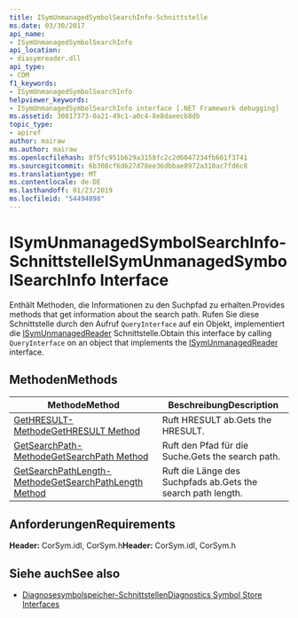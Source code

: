 ```yaml
---
title: ISymUnmanagedSymbolSearchInfo-Schnittstelle
ms.date: 03/30/2017
api_name:
- ISymUnmanagedSymbolSearchInfo
api_location:
- diasymreader.dll
api_type:
- COM
f1_keywords:
- ISymUnmanagedSymbolSearchInfo
helpviewer_keywords:
- ISymUnmanagedSymbolSearchInfo interface [.NET Framework debugging]
ms.assetid: 30817373-0a21-49c1-a0c4-8e8daeecb8db
topic_type:
- apiref
author: mairaw
ms.author: mairaw
ms.openlocfilehash: 8f5fc951b629a3158fc2c2d6047234fb661f3741
ms.sourcegitcommit: 6b308cf6d627d78ee36dbbae8972a310ac7fd6c8
ms.translationtype: MT
ms.contentlocale: de-DE
ms.lasthandoff: 01/23/2019
ms.locfileid: "54494898"
---
```

# <a name="isymunmanagedsymbolsearchinfo-interface"></a><span data-ttu-id="5f9d5-102">ISymUnmanagedSymbolSearchInfo-Schnittstelle</span><span class="sxs-lookup"><span data-stu-id="5f9d5-102">ISymUnmanagedSymbolSearchInfo Interface</span></span>
<span data-ttu-id="5f9d5-103">Enthält Methoden, die Informationen zu den Suchpfad zu erhalten.</span><span class="sxs-lookup"><span data-stu-id="5f9d5-103">Provides methods that get information about the search path.</span></span> <span data-ttu-id="5f9d5-104">Rufen Sie diese Schnittstelle durch den Aufruf `QueryInterface` auf ein Objekt, implementiert die [ISymUnmanagedReader](../../../../docs/framework/unmanaged-api/diagnostics/isymunmanagedreader-interface.md) Schnittstelle.</span><span class="sxs-lookup"><span data-stu-id="5f9d5-104">Obtain this interface by calling `QueryInterface` on an object that implements the [ISymUnmanagedReader](../../../../docs/framework/unmanaged-api/diagnostics/isymunmanagedreader-interface.md) interface.</span></span>  
  
## <a name="methods"></a><span data-ttu-id="5f9d5-105">Methoden</span><span class="sxs-lookup"><span data-stu-id="5f9d5-105">Methods</span></span>  
  
|<span data-ttu-id="5f9d5-106">Methode</span><span class="sxs-lookup"><span data-stu-id="5f9d5-106">Method</span></span>|<span data-ttu-id="5f9d5-107">Beschreibung</span><span class="sxs-lookup"><span data-stu-id="5f9d5-107">Description</span></span>|  
|------------|-----------------|  
|[<span data-ttu-id="5f9d5-108">GetHRESULT-Methode</span><span class="sxs-lookup"><span data-stu-id="5f9d5-108">GetHRESULT Method</span></span>](../../../../docs/framework/unmanaged-api/diagnostics/isymunmanagedsymbolsearchinfo-gethresult-method.md)|<span data-ttu-id="5f9d5-109">Ruft HRESULT ab.</span><span class="sxs-lookup"><span data-stu-id="5f9d5-109">Gets the HRESULT.</span></span>|  
|[<span data-ttu-id="5f9d5-110">GetSearchPath-Methode</span><span class="sxs-lookup"><span data-stu-id="5f9d5-110">GetSearchPath Method</span></span>](../../../../docs/framework/unmanaged-api/diagnostics/isymunmanagedsymbolsearchinfo-getsearchpath-method.md)|<span data-ttu-id="5f9d5-111">Ruft den Pfad für die Suche.</span><span class="sxs-lookup"><span data-stu-id="5f9d5-111">Gets the search path.</span></span>|  
|[<span data-ttu-id="5f9d5-112">GetSearchPathLength-Methode</span><span class="sxs-lookup"><span data-stu-id="5f9d5-112">GetSearchPathLength Method</span></span>](../../../../docs/framework/unmanaged-api/diagnostics/isymunmanagedsymbolsearchinfo-getsearchpathlength-method.md)|<span data-ttu-id="5f9d5-113">Ruft die Länge des Suchpfads ab.</span><span class="sxs-lookup"><span data-stu-id="5f9d5-113">Gets the search path length.</span></span>|  
  
## <a name="requirements"></a><span data-ttu-id="5f9d5-114">Anforderungen</span><span class="sxs-lookup"><span data-stu-id="5f9d5-114">Requirements</span></span>  
 <span data-ttu-id="5f9d5-115">**Header:** CorSym.idl, CorSym.h</span><span class="sxs-lookup"><span data-stu-id="5f9d5-115">**Header:** CorSym.idl, CorSym.h</span></span>  
  
## <a name="see-also"></a><span data-ttu-id="5f9d5-116">Siehe auch</span><span class="sxs-lookup"><span data-stu-id="5f9d5-116">See also</span></span>
- [<span data-ttu-id="5f9d5-117">Diagnosesymbolspeicher-Schnittstellen</span><span class="sxs-lookup"><span data-stu-id="5f9d5-117">Diagnostics Symbol Store Interfaces</span></span>](../../../../docs/framework/unmanaged-api/diagnostics/diagnostics-symbol-store-interfaces.md)
